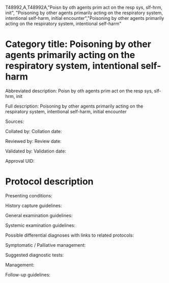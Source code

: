 T48992,A,T48992A,"Poisn by oth agents prim act on the resp sys, slf-hrm, init", "Poisoning by other agents primarily acting on the respiratory system, intentional self-harm, initial encounter","Poisoning by other agents primarily acting on the respiratory system, intentional self-harm"
# Category title: Poisoning by other agents primarily acting on the respiratory system, intentional self-harm

Abbreviated description: Poisn by oth agents prim act on the resp sys, slf-hrm, init

Full description: Poisoning by other agents primarily acting on the respiratory system, intentional self-harm, initial encounter

Sources:

Collated by:
Collation date:

Reviewed by:
Review date:

Validated by:
Validation date:

Approval UID:

# Protocol description

Presenting conditions:

History capture guidelines:

General examination guidelines:

Systemic examination guidelines:

Possible differential diagnoses with links to related protocols:

Symptomatic / Palliative management:

Suggested diagnostic tests:

Management:

Follow-up guidelines:
